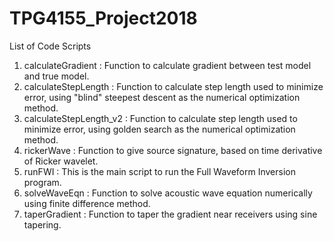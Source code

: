 # TPG4155_Project2018
List of Code Scripts
1) calculateGradient : Function to calculate gradient between test model and true model.
2) calculateStepLength : Function to calculate step length used to minimize error, using "blind" steepest descent as the numerical optimization method.
3) calculateStepLength_v2 : Function to calculate step length used to minimize error, using golden search as the numerical optimization method.
4) rickerWave : Function to give source signature, based on time derivative of Ricker wavelet.
5) runFWI : This is the main script to run the Full Waveform Inversion program.
6) solveWaveEqn : Function to solve acoustic wave equation numerically using finite difference method.
7) taperGradient : Function to taper the gradient near receivers using sine tapering.

